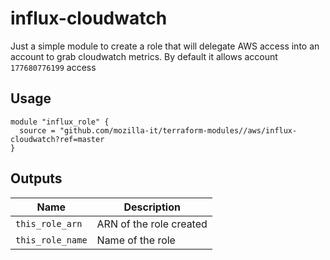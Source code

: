 # influx-cloudwatch

Just a simple module to create a role that will delegate AWS access into an account to grab cloudwatch metrics. By default it allows account `177680776199` access

## Usage

```hcl
module "influx_role" {
  source = "github.com/mozilla-it/terraform-modules//aws/influx-cloudwatch?ref=master
}
```

## Outputs

| Name             | Description                |
|------------------|----------------------------|
| `this_role_arn`  | ARN of the role created    |
| `this_role_name` | Name of the role           |
